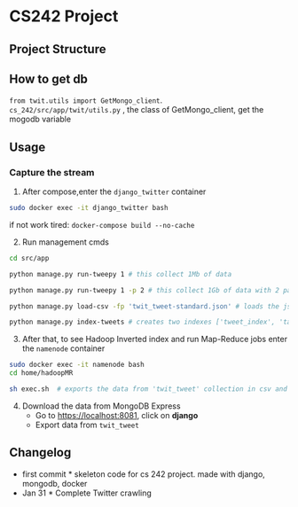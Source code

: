 # CS242 Project

## Project Structure

## How to get db

`from twit.utils import GetMongo_client`.  
`cs_242/src/app/twit/utils.py` , the class of GetMongo_client, get the mogodb variable

## Usage

### Capture the stream

1. After compose,enter the `django_twitter` container

```bash
sudo docker exec -it django_twitter bash
```

if not work tired:
`docker-compose build --no-cache`

2. Run management cmds

```bash
cd src/app

python manage.py run-tweepy 1 # this collect 1Mb of data

python manage.py run-tweepy 1 -p 2 # this collect 1Gb of data with 2 parallel process limit 1 per account

python manage.py load-csv -fp 'twit_tweet-standard.json' # loads the json file name.json located in resources/storage into db

python manage.py index-tweets # creates two indexes ['tweet_index', 'tag_index']

```

3.  After that, to see Hadoop Inverted index and run Map-Reduce jobs enter the `namenode` container

```bash
sudo docker exec -it namenode bash
cd home/hadoopMR

sh exec.sh  # exports the data from 'twit_tweet' collection in csv and runs the Hadoop Map-Reduce jobs with the data, which internally calls the ranking function and stores the final indexed-ranked documents in the DB.

```

4. Download the data from MongoDB Express
   - Go to [https://localhost:8081](https://localhost:8081), click on **django**
   - Export data from `twit_tweet`

## Changelog

- first commit \* skeleton code for cs 242 project. made with django, mongodb, docker
- Jan 31 \* Complete Twitter crawling
